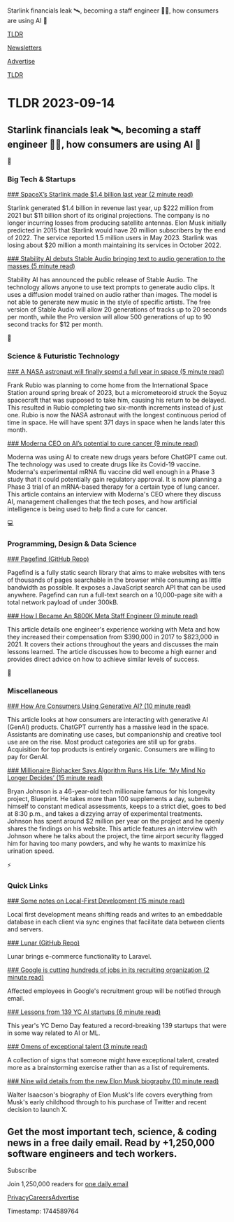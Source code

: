 Starlink financials leak 🛰️, becoming a staff engineer 👨‍💻, how consumers are using AI 🤖

[TLDR](/)

[Newsletters](/newsletters)

[Advertise](https://advertise.tldr.tech/)

[TLDR](/)

# TLDR 2023-09-14

## Starlink financials leak 🛰️, becoming a staff engineer 👨‍💻, how consumers are using AI 🤖

📱

### Big Tech & Startups

[### SpaceX’s Starlink made $1.4 billion last year (2 minute read)](https://www.theverge.com/2023/9/13/23872244/spacex-starlink-revenue-customer-base-elon-musk?utm_source=tldrnewsletter)

Starlink generated $1.4 billion in revenue last year, up $222 million from 2021 but $11 billion short of its original projections. The company is no longer incurring losses from producing satellite antennas. Elon Musk initially predicted in 2015 that Starlink would have 20 million subscribers by the end of 2022. The service reported 1.5 million users in May 2023. Starlink was losing about $20 million a month maintaining its services in October 2022.

[### Stability AI debuts Stable Audio bringing text to audio generation to the masses (5 minute read)](https://venturebeat.com/ai/stability-ai-debuts-stable-audio-bringing-text-to-audio-generation-to-the-masses/?utm_source=tldrnewsletter)

Stability AI has announced the public release of Stable Audio. The technology allows anyone to use text prompts to generate audio clips. It uses a diffusion model trained on audio rather than images. The model is not able to generate new music in the style of specific artists. The free version of Stable Audio will allow 20 generations of tracks up to 20 seconds per month, while the Pro version will allow 500 generations of up to 90 second tracks for $12 per month.

🚀

### Science & Futuristic Technology

[### A NASA astronaut will finally spend a full year in space (5 minute read)](https://arstechnica.com/space/2023/09/a-nasa-astronaut-will-finally-spend-a-full-year-in-space/?utm_source=tldrnewsletter)

Frank Rubio was planning to come home from the International Space Station around spring break of 2023, but a micrometeoroid struck the Soyuz spacecraft that was supposed to take him, causing his return to be delayed. This resulted in Rubio completing two six-month increments instead of just one. Rubio is now the NASA astronaut with the longest continuous period of time in space. He will have spent 371 days in space when he lands later this month.

[### Moderna CEO on AI’s potential to cure cancer (9 minute read)](https://www.semafor.com/article/09/13/2023/moderna-ceo-on-ais-potential-to-cure-cancer?utm_source=tldrnewsletter)

Moderna was using AI to create new drugs years before ChatGPT came out. The technology was used to create drugs like its Covid-19 vaccine. Moderna's experimental mRNA flu vaccine did well enough in a Phase 3 study that it could potentially gain regulatory approval. It is now planning a Phase 3 trial of an mRNA-based therapy for a certain type of lung cancer. This article contains an interview with Moderna's CEO where they discuss AI, management challenges that the tech poses, and how artificial intelligence is being used to help find a cure for cancer.

💻

### Programming, Design & Data Science

[### Pagefind (GitHub Repo)](https://github.com/CloudCannon/pagefind?utm_source=tldrnewsletter)

Pagefind is a fully static search library that aims to make websites with tens of thousands of pages searchable in the browser while consuming as little bandwidth as possible. It exposes a JavaScript search API that can be used anywhere. Pagefind can run a full-text search on a 10,000-page site with a total network payload of under 300kB.

[### How I Became An $800K Meta Staff Engineer (9 minute read)](https://www.jointaro.com/blog/how-i-became-an-800k-engineer/?utm_source=tldrnewsletter)

This article details one engineer's experience working with Meta and how they increased their compensation from $390,000 in 2017 to $823,000 in 2021. It covers their actions throughout the years and discusses the main lessons learned. The article discusses how to become a high earner and provides direct advice on how to achieve similar levels of success.

🎁

### Miscellaneous

[### How Are Consumers Using Generative AI? (10 minute read)](https://a16z.com/how-are-consumers-using-generative-ai/?utm_source=tldrnewsletter)

This article looks at how consumers are interacting with generative AI (GenAI) products. ChatGPT currently has a massive lead in the space. Assistants are dominating use cases, but companionship and creative tool use are on the rise. Most product categories are still up for grabs. Acquisition for top products is entirely organic. Consumers are willing to pay for GenAI.

[### Millionaire Biohacker Says Algorithm Runs His Life: ‘My Mind No Longer Decides’ (15 minute read)](https://www.rollingstone.com/culture/culture-features/bryan-johnson-anti-aging-blueprint-algorithm-1234821163/?utm_source=tldrnewsletter)

Bryan Johnson is a 46-year-old tech millionaire famous for his longevity project, Blueprint. He takes more than 100 supplements a day, submits himself to constant medical assessments, keeps to a strict diet, goes to bed at 8:30 p.m., and takes a dizzying array of experimental treatments. Johnson has spent around $2 million per year on the project and he openly shares the findings on his website. This article features an interview with Johnson where he talks about the project, the time airport security flagged him for having too many powders, and why he wants to maximize his urination speed.

⚡

### Quick Links

[### Some notes on Local-First Development (15 minute read)](https://bricolage.io/some-notes-on-local-first-development/?utm_source=tldrnewsletter)

Local first development means shifting reads and writes to an embeddable database in each client via sync engines that facilitate data between clients and servers.

[### Lunar (GitHub Repo)](https://github.com/lunarphp/lunar?utm_source=tldrnewsletter)

Lunar brings e-commerce functionality to Laravel.

[### Google is cutting hundreds of jobs in its recruiting organization (2 minute read)](https://www.cnbc.com/2023/09/13/google-is-cutting-hundreds-of-jobs-in-its-recruiting-organization.html?utm_source=tldrnewsletter)

Affected employees in Google's recruitment group will be notified through email.

[### Lessons from 139 YC AI startups (6 minute read)](https://www.ignorance.ai/p/5-lessons-from-139-yc-ai-startups?utm_source=tldrnewsletter)

This year's YC Demo Day featured a record-breaking 139 startups that were in some way related to AI or ML.

[### Omens of exceptional talent (3 minute read)](https://guzey.com/talent/?utm_source=tldrnewsletter)

A collection of signs that someone might have exceptional talent, created more as a brainstorming exercise rather than as a list of requirements.

[### Nine wild details from the new Elon Musk biography (10 minute read)](https://www.theverge.com/23871530/elon-musk-biography-twitter-acquisition?utm_source=tldrnewsletter)

Walter Isaacson's biography of Elon Musk's life covers everything from Musk's early childhood through to his purchase of Twitter and recent decision to launch X.

## Get the most important tech, science, & coding news in a free daily email. Read by +1,250,000 software engineers and tech workers.

Subscribe

Join 1,250,000 readers for [one daily email](/api/latest/tech)

[Privacy](/privacy)[Careers](https://jobs.ashbyhq.com/tldr.tech)[Advertise](/tech/advertise)

Timestamp: 1744589764